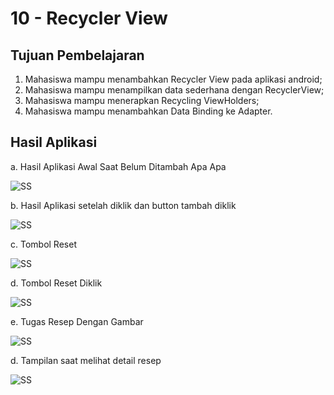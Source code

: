 # 10 - Recycler View

## Tujuan Pembelajaran

1. Mahasiswa mampu menambahkan Recycler View pada aplikasi android;
2. Mahasiswa mampu menampilkan data sederhana dengan RecyclerView;
3. Mahasiswa mampu menerapkan Recycling ViewHolders;
4. Mahasiswa mampu menambahkan Data Binding ke Adapter.

## Hasil Aplikasi

a. Hasil Aplikasi Awal Saat Belum Ditambah Apa Apa

![SS](img/Screenshot_1.jpg)

b. Hasil Aplikasi setelah diklik dan button tambah diklik

![SS](img/Screenshot_2.jpg)

c. Tombol Reset

![SS](img/Screenshot_3.jpg)

d. Tombol Reset Diklik

![SS](img/Screenshot_4.jpg)

e. Tugas Resep Dengan Gambar

![SS](img/Screenshot_5.jpg)

d. Tampilan saat melihat detail resep

![SS](img/Screenshot_6.jpg)
